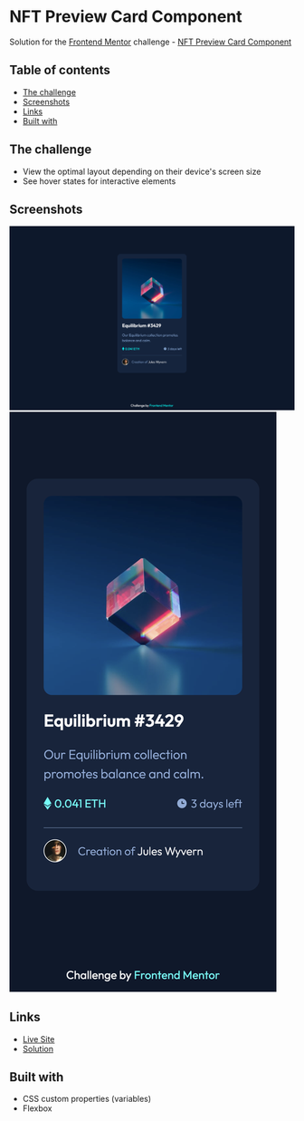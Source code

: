 # NFT Preview Card Component

Solution for the [Frontend Mentor](https://frontendmentor.io) challenge - [NFT Preview Card Component](https://www.frontendmentor.io/challenges/nft-preview-card-component-SbdUL_w0U)

## Table of contents

- [The challenge](#the-challenge)
- [Screenshots](#screenshots)
- [Links](#links)
- [Built with](#built-with)

## The challenge

- View the optimal layout depending on their device's screen size
- See hover states for interactive elements

## Screenshots

![](screenshots/desktop.png)
![](screenshots/mobile.png)

## Links

- [Live Site](https://su-fm-newbie.netlify.app/nft-preview-card-component/)
- [Solution](https://www.frontendmentor.io/solutions/qr-code-component-mzZAz5ixZE)

## Built with

- CSS custom properties (variables)
- Flexbox
